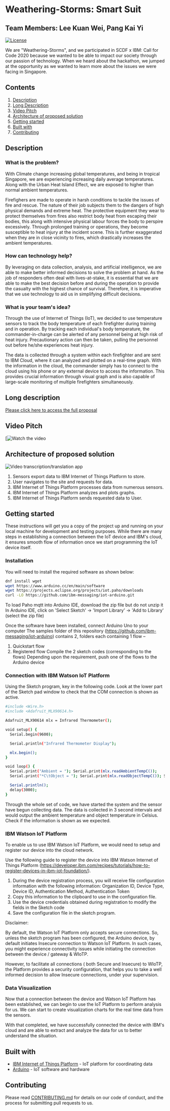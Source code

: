 # Weathering-Storms: Smart Suit
## Team Members: Lee Kuan Wei, Pang Kai Yi

[![License](https://img.shields.io/badge/License-Apache2-blue.svg)](https://www.apache.org/licenses/LICENSE-2.0)

We are "Weathering-Storms", and we participated in SCDF x IBM: Call for Code 2020 because we wanted to be able to impact our society through our passion of technology. When we heard about the hackathon, we jumped at the opportunity as we wanted to learn more about the issues we were facing in Singapore.

## Contents

1. [Description](#description)
1. [Long Description](#long-description)
1. [Video Pitch](#video-pitch)
1. [Architecture of proposed solution](#architecture-of-proposed-solution)
1. [Getting started](#getting-started)
1. [Built with](#built-with)
1. [Contributing](#contributing)

## Description

### What is the problem?

With Climate change increasing global temperatures, and being in tropical Singapore, we are experiencing increasing daily average temperatures. Along with the Urban Heat Island Effect, we are exposed to higher than normal ambient temperatures.

Firefighers are made to operate in harsh conditions to tackle the issues of fire and rescue. The nature of their job subjects them to the dangers of high physical demands and extreme heat. The protective equipment they wear to protect themselves from fires also restrict body heat from escaping their bodies, this along with intensive physical labour forces the body to perspire excessively. Through prolonged training or operations, they become susceptible to heat injury at the incident scene. This is further exaggerated when they are in close vicinity to fires, which drastically increases the ambient temperatures.

### How can technology help?

By leveraging on data collection, analysis, and artificial intelligence, we are able to make better informed decisions to solve the problem at hand. As the job of responders often deal with lives-at-stake, it is essential that we are able to make the best decision before and during the operation to provide the casualty with the highest chance of survival. Therefore, it is imperative that we use technology to aid us in simplifying difficult decisions.

### What is your team's idea?

Through the use of Internet of Things (IoT), we decided to use temperature sensors to track the body temperature of each firefighter during training and in operation. By tracking each individual's body temperature, the commander-in-charge can be alerted of any personnel being at high risk of heat injury. Precautionary action can then be taken, pulling the personnel out before he/she experiences heat injury.

The data is collected through a system within each firefighter and are sent to IBM Cloud, where it can analyzed and plotted on a real-time graph. With the information in the cloud, the commander simply has to connect to the cloud using his phone or any external device to access the information. This provides crucial information through visual graph and is also capable of large-scale monitoring of multiple firefighters simultaneously.

## Long description

[Please click here to access the full proposal](DESCRIPTION.md)

## Video Pitch

[![Watch the video](https://youtu.be/XFW-n1bk9-Y)

## Architecture of proposed solution

![Video transcription/translation app](https://developer.ibm.com/developer/tutorials/cfc-starter-kit-speech-to-text-app-example/images/cfc-covid19-remote-education-diagram-2.png)

1. Sensors export data to IBM Internet of Things Platform to store.
2. User navigates to the site and requests for data.
3. IBM Internet of Things Platform processes data from numerous sensors.
4. IBM Internet of Things Platform analyzes and plots graphs.
5. IBM Internet of Things Platform sends requested data to User.

## Getting started

These instructions will get you a copy of the project up and running on your local machine for development and testing purposes. While there are many steps in establishing a connection between the IoT device and IBM's cloud, it ensures smooth flow of information once we start programming the IoT device itself.

### Installation

You will need to install the required software as shown below:

```bash
dnf install wget
wget https://www.arduino.cc/en/main/software
wget https://projects.eclipse.org/projects/iot.paho/downloads
curl -LO https://github.com/ibm-messaging/iot-arduino.git
```
To load Paho mqtt into Arduino IDE, download the zip file but do not unzip it
In Arduino IDE, click on 'Select Sketch' -> 'Import Library' -> 'Add to Library' (select the zip file)

Once the software have been installed, connect Arduino Uno to your computer
The samples folder of this repository (https://github.com/ibm-messaging/iot-arduino) contains 2, folders each containing 1 flow –
1. Quickstart flow
2. Registered flow
Compile the 2 sketch codes (corresponding to the flows)
Depending upon the requirement, push one of the flows to the Arduino device

### Connection with IBM Watson IoT Platform

Using the Sketch program, key in the following code. Look at the lower part of the Sketch pad window to check that the COM connection is shown as active.

```bash
#include <Wire.h>
#include <Adafruit_MLX90614.h>

Adafruit_MLX90614 mlx = Infrared Thermometer();

void setup() {
  Serial.begin(9600);

  Serial.println("Infrared Thermometer Display");  

  mlx.begin();  
}

void loop() {
  Serial.print("Ambient = "); Serial.print(mlx.readAmbientTempC()); 
  Serial.print("*C\tObject = "); Serial.print(mlx.readObjectTempC()); Serial.println("*C");

  Serial.println();
  delay(3000);
}
```
Through the whole set of code, we have started the system and the sensor have begun collecting data.
The data is collected in 3 second intervals and would output the ambient temperature and object temperature in Celsius.
Check if the information is shown as we expected.

### IBM Watson IoT Platform

To enable us to use IBM Watson IoT Platform, we would need to setup and register our device into the cloud network.

Use the following guide to register the device into IBM Watson Internet of Things Platform (https://developer.ibm.com/recipes/tutorials/how-to-register-devices-in-ibm-iot-foundation/).

1. During the device registration process, you will receive file configuration information with the following information:
                Organization ID, Device Type, Device ID, Authentication Method, Authentication Token
2. Copy this information to the clipboard to use in the configuration file.
3. Use the device credentials obtained during registration to modify the fields in the Sketch code
4. Save the configuration file in the sketch program.

Disclaimer:

By default, the Watson IoT Platform only accepts secure connections. So, unless the sketch program has been configured, the Arduino device, by default initiates Insecure connection to Watson IoT Platform. In such cases, you might experience connectivity issues while initiating the connection between the device / gateway & WIoTP.

However, to facilitate all connections ( both Secure and Insecure)  to WIoTP, the Platform provides a security configuration, that helps you to take a well informed decision to allow Insecure connections, under your supervision.

### Data Visualization

Now that a connection between the device and Watson IoT Platform has been established, we can begin to use the IoT Platform to perform analysis for us. We can start to create visualization charts for the real time data from the sensors.

With that completed, we have successfully connected the device with IBM's cloud and are able to extract and analyze the data for us to better understand the situation.

## Built with

* [IBM Internet of Things Platform](https://cloud.ibm.com/catalog?search=internet%20of%20things%20platform#search_results) - IoT        platform for coordinating data
* [Arduino](https://github.com/arduino/Arduino) - IoT software and hardware

## Contributing

Please read [CONTRIBUTING.md](CONTRIBUTING.md) for details on our code of conduct, and the process for submitting pull requests to us.

